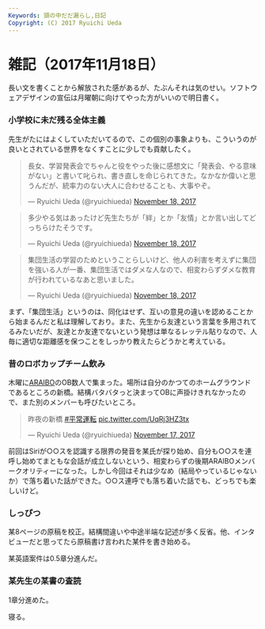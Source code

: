 ```yaml
---
Keywords: 頭の中だだ漏らし,日記
Copyright: (C) 2017 Ryuichi Ueda
---
```


# 雑記（2017年11月18日）

長い文を書くことから解放された感があるが、たぶんそれは気のせい。ソフトウェアデザインの宣伝は月曜朝に向けてやった方がいいので明日書く。

### 小学校に未だ残る全体主義

先生がたにはよくしていただいてるので、この個別の事象よりも、こういうのが良いとされている世界をなくすことに少しでも貢献したく。

<blockquote class="twitter-tweet"><p lang="ja" dir="ltr">長女、学習発表会でちゃんと役をやった後に感想文に「発表会、やる意味がない」と書いて叱られ、書き直しを命じられてきた。なかなか偉いと思うんだが、統率力のない大人に合わせることも、大事やぞ。</p>&mdash; Ryuichi Ueda (@ryuichiueda) <a href="https://twitter.com/ryuichiueda/status/931806913691402240?ref_src=twsrc%5Etfw">November 18, 2017</a></blockquote> <script async src="https://platform.twitter.com/widgets.js" charset="utf-8"></script>

<blockquote class="twitter-tweet"><p lang="ja" dir="ltr">多少やる気はあったけど先生たちが「絆」とか「友情」とか言い出してどっちらけたそうです。</p>&mdash; Ryuichi Ueda (@ryuichiueda) <a href="https://twitter.com/ryuichiueda/status/931809438712807425?ref_src=twsrc%5Etfw">November 18, 2017</a></blockquote> <script async src="https://platform.twitter.com/widgets.js" charset="utf-8"></script>

<blockquote class="twitter-tweet"><p lang="ja" dir="ltr">集団生活の学習のためということらしいけど、他人の利害を考えずに集団を強いる人が一番、集団生活ではダメな人なので、相変わらずダメな教育が行われているなあと思いました。</p>&mdash; Ryuichi Ueda (@ryuichiueda) <a href="https://twitter.com/ryuichiueda/status/931809817831751680?ref_src=twsrc%5Etfw">November 18, 2017</a></blockquote> <script async src="https://platform.twitter.com/widgets.js" charset="utf-8"></script>

まず、「集団生活」というのは、同化はせず、互いの意見の違いを認めることから始まるんだと私は理解しており。また、先生から友達という言葉を多用されてるみたいだが、友達とか友達でないという発想は単なるレッテル貼りなので、人毎に適切な距離感を保つことをしっかり教えたらどうかと考えている。

### 昔のロボカップチーム飲み

木曜に[ARAIBO](/?page=00851)のOB数人で集まった。場所は自分のかつてのホームグラウンドであるところの新橋。結構バタバタっと決まってOBに声掛けきれなかったので、また別のメンバーも呼びたいところ。


<blockquote class="twitter-tweet"><p lang="ja" dir="ltr">昨夜の新橋 <a href="https://twitter.com/hashtag/%E5%B9%B3%E5%B8%B8%E9%81%8B%E8%BB%A2?src=hash&amp;ref_src=twsrc%5Etfw">#平常運転</a> <a href="https://t.co/UqRj3HZ3tx">pic.twitter.com/UqRj3HZ3tx</a></p>&mdash; Ryuichi Ueda (@ryuichiueda) <a href="https://twitter.com/ryuichiueda/status/931366392229593088?ref_src=twsrc%5Etfw">November 17, 2017</a></blockquote> <script async src="https://platform.twitter.com/widgets.js" charset="utf-8"></script>

前回はSiriが○○スを認識する限界の発音を某氏が探り始め、自分も○○スを連呼し始めてまともな会話が成立しないという、相変わらずの後期ARAIBOメンバークオリティーになった。しかし今回はそれは少なめ（結局やっているじゃないか）で落ち着いた話ができた。○○ス連呼でも落ち着いた話でも、どっちでも楽しいけど。

### しっぴつ

某8ページの原稿を校正。結構間違いや中途半端な記述が多く反省。他、インタビューだと思ってたら原稿書け言われた某件を書き始める。

某英語案件は0.5章分進んだ。

### 某先生の某書の査読

1章分進めた。


寝る。
